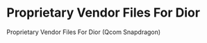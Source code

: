Proprietary Vendor Files For Dior
==============================

Proprietary Vendor Files For Dior (Qcom Snapdragon)
